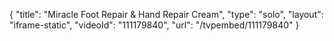 {
    "title": "Miracle Foot Repair &amp; Hand Repair Cream",
    "type": "solo",
    "layout": "iframe-static",
    "videoId": "111179840",
    "url": "\/tvpembed\/111179840"
}